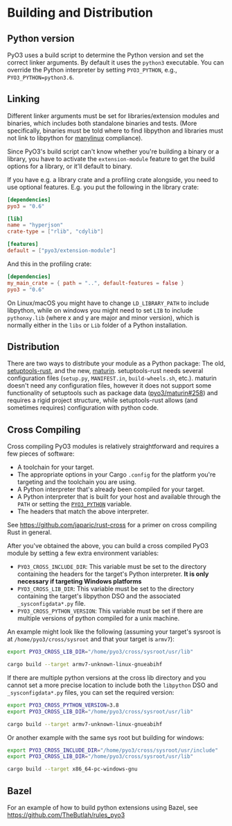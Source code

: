 # Building and Distribution

## Python version

PyO3 uses a build script to determine the Python version and set the correct linker arguments. By default it uses the `python3` executable. You can override the Python interpreter by setting `PYO3_PYTHON`, e.g., `PYO3_PYTHON=python3.6`.

## Linking

Different linker arguments must be set for libraries/extension modules and binaries, which includes both standalone binaries and tests. (More specifically, binaries must be told where to find libpython and libraries must not link to libpython for [manylinux](https://www.python.org/dev/peps/pep-0513/) compliance).

Since PyO3's build script can't know whether you're building a binary or a library, you have to activate the `extension-module` feature to get the build options for a library, or it'll default to binary.

If you have e.g. a library crate and a profiling crate alongside, you need to use optional features. E.g. you put the following in the library crate:

```toml
[dependencies]
pyo3 = "0.6"

[lib]
name = "hyperjson"
crate-type = ["rlib", "cdylib"]

[features]
default = ["pyo3/extension-module"]
```

And this in the profiling crate:

```toml
[dependencies]
my_main_crate = { path = "..", default-features = false }
pyo3 = "0.6"
```

On Linux/macOS you might have to change `LD_LIBRARY_PATH` to include libpython, while on windows you might need to set `LIB` to include `pythonxy.lib` (where x and y are major and minor version), which is normally either in the `libs` or `Lib` folder of a Python installation.

## Distribution

There are two ways to distribute your module as a Python package: The old, [setuptools-rust](https://github.com/PyO3/setuptools-rust), and the new, [maturin](https://github.com/pyo3/maturin). setuptools-rust needs several configuration files (`setup.py`, `MANIFEST.in`, `build-wheels.sh`, etc.). maturin doesn't need any configuration files, however it does not support some functionality of setuptools such as package data ([pyo3/maturin#258](https://github.com/PyO3/maturin/issues/258)) and requires a rigid project structure, while setuptools-rust allows (and sometimes requires) configuration with python code.

## Cross Compiling

Cross compiling PyO3 modules is relatively straightforward and requires a few pieces of software:

* A toolchain for your target.
* The appropriate options in your Cargo `.config` for the platform you're targeting and the toolchain you are using.
* A Python interpreter that's already been compiled for your target.
* A Python interpreter that is built for your host and available through the `PATH` or setting the [`PYO3_PYTHON`](#python-version) variable.
* The headers that match the above interpreter.

See https://github.com/japaric/rust-cross for a primer on cross compiling Rust in general.

After you've obtained the above, you can build a cross compiled PyO3 module by setting a few extra environment variables:

* `PYO3_CROSS_INCLUDE_DIR`: This variable must be set to the directory containing the headers for the target's Python interpreter. **It is only necessary if targeting Windows platforms**
* `PYO3_CROSS_LIB_DIR`: This variable must be set to the directory containing the target's libpython DSO and the associated `_sysconfigdata*.py` file.
* `PYO3_CROSS_PYTHON_VERSION`: This variable must be set if there are multiple versions of python compiled for a unix machine.

An example might look like the following (assuming your target's sysroot is at `/home/pyo3/cross/sysroot` and that your target is `armv7`):

```sh
export PYO3_CROSS_LIB_DIR="/home/pyo3/cross/sysroot/usr/lib"

cargo build --target armv7-unknown-linux-gnueabihf
```

If there are multiple python versions at the cross lib directory and you cannot set a more precise location to include both the `libpython` DSO and `_sysconfigdata*.py` files, you can set the required version:
```sh
export PYO3_CROSS_PYTHON_VERSION=3.8
export PYO3_CROSS_LIB_DIR="/home/pyo3/cross/sysroot/usr/lib"

cargo build --target armv7-unknown-linux-gnueabihf
```

Or another example with the same sys root but building for windows:
```sh
export PYO3_CROSS_INCLUDE_DIR="/home/pyo3/cross/sysroot/usr/include"
export PYO3_CROSS_LIB_DIR="/home/pyo3/cross/sysroot/usr/lib"

cargo build --target x86_64-pc-windows-gnu
```

## Bazel

For an example of how to build python extensions using Bazel, see https://github.com/TheButlah/rules_pyo3
